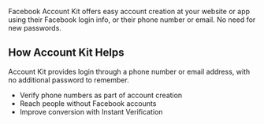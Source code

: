 Facebook Account Kit offers easy account creation at your website or app using their Facebook login info, or their phone number or email. No need for new passwords.

## How Account Kit Helps 

Account Kit provides login through a phone number or email address, with no additional password to remember.

* Verify phone numbers as part of account creation
* Reach people without Facebook accounts
* Improve conversion with Instant Verification